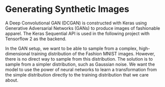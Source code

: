 # Generating Synthetic Images
A Deep Convolutional GAN (DCGAN) is constructed with Keras using Generative Adversarial Networks (GANs) to produce images of fashionable apparel. The Keras Sequential API is used in the following project with Tensorflow 2 as the backend.



In the GAN setup,  we want to be able to sample from a complex, high-dimensional training distribution of the Fashion MNIST images. However, there is no direct way to sample from this distribution. The solution is to sample from a simpler distribution, such as Gaussian noise. We want the model to use the power of neural networks to learn a transformation from the simple distribution directly to the training distribution that we care about. 

